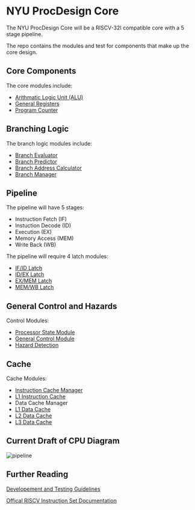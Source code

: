 # NYU ProcDesign Core

The NYU ProcDesign Core will be a RISCV-32I compatible core with a 5 stage pipeline.

The repo contains the modules and test for components that make up the core design.

## Core Components

The core modules include:

- [Arithmatic Logic Unit (ALU)](/Documentation/Module-Docs/09_ALU.md)
- [General Registers](/Documentation/Module-Docs/00_CPU_general_purpose_registers.md)
- [Program Counter](/Documentation/Module-Docs/15_Program_Counter.md)

## Branching Logic

The branch logic modules include:
- [Branch Evaluator](/Documentation/Module-Docs/06_Branch_Evaluator.md)
- [Branch Predictor](/Documentation/Module-Docs/16_Branch_Predictor.md)
- [Branch Address Calculator](/Documentation/Module-Docs/17_Branch_Address_Calculator.md)
- [Branch Manager](/Documentation/Module-Docs/18_Branch_Manager.md)

## Pipeline

The pipeline will have 5 stages:
- Instruction Fetch (IF)
- Instuction Decode (ID)
- Execution (EX)
- Memory Access (MEM)
- Write Back (WB)

The pipeline will require 4 latch modules:
- [IF/ID Latch](/Documentation/Module-Docs/01_IF_ID_latch.md)
- [ID/EX Latch](/Documentation/Module-Docs/02_ID_EX_Latch.md)
- [EX/MEM Latch](/Documentation/Module-Docs/03_EX_MEM_Latch.md)
- [MEM/WB Latch](/Documentation/Module-Docs/04_MEM_WB_Latch.md)

## General Control and Hazards

Control Modules:
- [Processor State Module](/Documentation/Module-Docs/08_Processor_State.md)
- [General Control Module](/Documentation/Module-Docs/05_General_Control_Module.md)
- [Hazard Detection](/Documentation/Module-Docs/07_Hazard_Detection.md)

## Cache

Cache Modules:
- [Instruction Cache Manager](/Documentation/Module-Docs/13_Instruction_Cache_Manager.md)
- [L1 Instruction Cache](/Documentation/Module-Docs/14_L1_Instruction_Cache.md)
- Data Cache Manager
- [L1 Data Cache](/Documentation/Module-Docs/10_L1_Data_Cache.md)
- [L2 Data Cache](/Documentation/Module-Docs/11_L2_Data_Cache.md)
- [L3 Data Cache](/Documentation/Module-Docs/12_L3_Data_Cache.md)

## Current Draft of CPU Diagram

![pipeline](https://user-images.githubusercontent.com/114675487/234124513-e89020ff-c2d0-41ae-972d-e6e19ff28416.png)

## Further Reading

[Developement and Testing Guidelines](https://github.com/NYU-Processor-Design/nyu-core/blob/main/Documentation/Dev-and-Test-Docs/dev-test-process.md)

[Offical RISCV Instruction Set Documentation](https://riscv.org/wp-content/uploads/2017/05/riscv-spec-v2.2.pdf)

